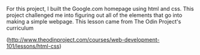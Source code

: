 For this project, I built the Google.com homepage using html and css. This project challenged me into figuring out all of the elements that go into making a simple webpage.
This lesson came from The Odin Project's curriculum

(http://www.theodinproject.com/courses/web-development-101/lessons/html-css)
